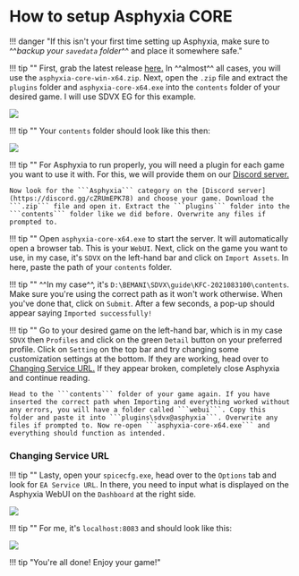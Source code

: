 # How to setup Asphyxia CORE

!!! danger "If this isn't your first time setting up Asphyxia, make sure to ^^*backup your ```savedata``` folder*^^ and place it somewhere safe."

!!! tip ""
	First, grab the latest release [here.](https://github.com/asphyxia-core/asphyxia-core.github.io/releases) In ^^almost^^ all cases, you will use the ```asphyxia-core-win-x64.zip```. Next, open the ```.zip``` file and extract the ```plugins``` folder and ```asphyxia-core-x64.exe``` into the ```contents``` folder of your desired game. I will use SDVX EG for this example.

<img src="/img/asphyxia/1.png">

!!! tip ""
	Your ```contents``` folder should look like this then:

<img src="/img/asphyxia/2.png">

!!! tip ""
	For Asphyxia to run properly, you will need a plugin for each game you want to use it with. For this, we will provide them on our [Discord server.](https://discord.gg/cZRUmEPK78)

	Now look for the ```Asphyxia``` category on the [Discord server](https://discord.gg/cZRUmEPK78) and choose your game. Download the ```.zip``` file and open it. Extract the ```plugins``` folder into the ```contents``` folder like we did before. Overwrite any files if prompted to.

!!! tip ""
	Open ```asphyxia-core-x64.exe``` to start the server. It will automatically open a browser tab. This is your ```WebUI```. Next, click on the game you want to use, in my case, it's ```SDVX``` on the left-hand bar and click on ```Import Assets```. In here, paste the path of your ```contents``` folder.
	
!!! tip ""
	^^In my case^^, it's ```D:\BEMANI\SDVX\guide\KFC-2021083100\contents```. Make sure you're using the correct path as it won't work otherwise. When you've done that, click on ```Submit```. After a few seconds, a pop-up should appear saying ```Imported successfully!```

!!! tip ""
	Go to your desired game on the left-hand bar, which is in my case ```SDVX``` then ```Profiles``` and click on the green ```Detail``` button on your preferred profile. Click on ```Setting``` on the top bar and try changing some customization settings at the bottom. If they are working, head over to [Changing Service URL.](#changing-service-url) If they appear broken, completely close Asphyxia and continue reading.

	Head to the ```contents``` folder of your game again. If you have inserted the correct path when Importing and everything worked without any errors, you will have a folder called ```webui```. Copy this folder and paste it into ```plugins\sdvx@asphyxia```. Overwrite any files if prompted to. Now re-open ```asphyxia-core-x64.exe``` and everything should function as intended.

### Changing Service URL

!!! tip ""
	Lasty, open your ```spicecfg.exe```, head over to the ```Options``` tab and look for ```EA Service URL```. In there, you need to input what is displayed on the Asphyxia WebUI on the ```Dashboard``` at the right side.

<img src="/img/asphyxia/3.png">

!!! tip ""
	For me, it's ```localhost:8083``` and should look like this:

<img src="/img/asphyxia/4.png">

!!! tip "You're all done! Enjoy your game!"
